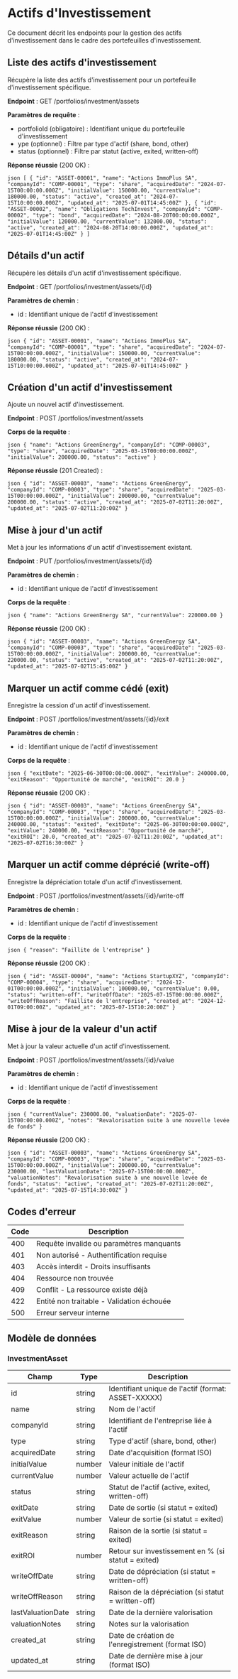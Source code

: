 ﻿# Actifs d'Investissement

Ce document décrit les endpoints pour la gestion des actifs d'investissement dans le cadre des portefeuilles d'investissement.

## Liste des actifs d'investissement

Récupère la liste des actifs d'investissement pour un portefeuille d'investissement spécifique.

**Endpoint** : GET /portfolios/investment/assets

**Paramètres de requête** :
- portfolioId (obligatoire) : Identifiant unique du portefeuille d'investissement
- 	ype (optionnel) : Filtre par type d'actif (share, bond, other)
- status (optionnel) : Filtre par statut (active, exited, written-off)

**Réponse réussie** (200 OK) :

`json
[
  {
    "id": "ASSET-00001",
    "name": "Actions ImmoPlus SA",
    "companyId": "COMP-00001",
    "type": "share",
    "acquiredDate": "2024-07-15T00:00:00.000Z",
    "initialValue": 150000.00,
    "currentValue": 180000.00,
    "status": "active",
    "created_at": "2024-07-15T10:00:00.000Z",
    "updated_at": "2025-07-01T14:45:00Z"
  },
  {
    "id": "ASSET-00002",
    "name": "Obligations TechInvest",
    "companyId": "COMP-00002",
    "type": "bond",
    "acquiredDate": "2024-08-20T00:00:00.000Z",
    "initialValue": 120000.00,
    "currentValue": 132000.00,
    "status": "active",
    "created_at": "2024-08-20T14:00:00.000Z",
    "updated_at": "2025-07-01T14:45:00Z"
  }
]
`

## Détails d'un actif

Récupère les détails d'un actif d'investissement spécifique.

**Endpoint** : GET /portfolios/investment/assets/{id}

**Paramètres de chemin** :
- id : Identifiant unique de l'actif d'investissement

**Réponse réussie** (200 OK) :

`json
{
  "id": "ASSET-00001",
  "name": "Actions ImmoPlus SA",
  "companyId": "COMP-00001",
  "type": "share",
  "acquiredDate": "2024-07-15T00:00:00.000Z",
  "initialValue": 150000.00,
  "currentValue": 180000.00,
  "status": "active",
  "created_at": "2024-07-15T10:00:00.000Z",
  "updated_at": "2025-07-01T14:45:00Z"
}
`

## Création d'un actif d'investissement

Ajoute un nouvel actif d'investissement.

**Endpoint** : POST /portfolios/investment/assets

**Corps de la requête** :

`json
{
  "name": "Actions GreenEnergy",
  "companyId": "COMP-00003",
  "type": "share",
  "acquiredDate": "2025-03-15T00:00:00.000Z",
  "initialValue": 200000.00,
  "status": "active"
}
`

**Réponse réussie** (201 Created) :

`json
{
  "id": "ASSET-00003",
  "name": "Actions GreenEnergy",
  "companyId": "COMP-00003",
  "type": "share",
  "acquiredDate": "2025-03-15T00:00:00.000Z",
  "initialValue": 200000.00,
  "currentValue": 200000.00,
  "status": "active",
  "created_at": "2025-07-02T11:20:00Z",
  "updated_at": "2025-07-02T11:20:00Z"
}
`

## Mise à jour d'un actif

Met à jour les informations d'un actif d'investissement existant.

**Endpoint** : PUT /portfolios/investment/assets/{id}

**Paramètres de chemin** :
- id : Identifiant unique de l'actif d'investissement

**Corps de la requête** :

`json
{
  "name": "Actions GreenEnergy SA",
  "currentValue": 220000.00
}
`

**Réponse réussie** (200 OK) :

`json
{
  "id": "ASSET-00003",
  "name": "Actions GreenEnergy SA",
  "companyId": "COMP-00003",
  "type": "share",
  "acquiredDate": "2025-03-15T00:00:00.000Z",
  "initialValue": 200000.00,
  "currentValue": 220000.00,
  "status": "active",
  "created_at": "2025-07-02T11:20:00Z",
  "updated_at": "2025-07-02T15:45:00Z"
}
`

## Marquer un actif comme cédé (exit)

Enregistre la cession d'un actif d'investissement.

**Endpoint** : POST /portfolios/investment/assets/{id}/exit

**Paramètres de chemin** :
- id : Identifiant unique de l'actif d'investissement

**Corps de la requête** :

`json
{
  "exitDate": "2025-06-30T00:00:00.000Z",
  "exitValue": 240000.00,
  "exitReason": "Opportunité de marché",
  "exitROI": 20.0
}
`

**Réponse réussie** (200 OK) :

`json
{
  "id": "ASSET-00003",
  "name": "Actions GreenEnergy SA",
  "companyId": "COMP-00003",
  "type": "share",
  "acquiredDate": "2025-03-15T00:00:00.000Z",
  "initialValue": 200000.00,
  "currentValue": 240000.00,
  "status": "exited",
  "exitDate": "2025-06-30T00:00:00.000Z",
  "exitValue": 240000.00,
  "exitReason": "Opportunité de marché",
  "exitROI": 20.0,
  "created_at": "2025-07-02T11:20:00Z",
  "updated_at": "2025-07-02T16:30:00Z"
}
`

## Marquer un actif comme déprécié (write-off)

Enregistre la dépréciation totale d'un actif d'investissement.

**Endpoint** : POST /portfolios/investment/assets/{id}/write-off

**Paramètres de chemin** :
- id : Identifiant unique de l'actif d'investissement

**Corps de la requête** :

`json
{
  "reason": "Faillite de l'entreprise"
}
`

**Réponse réussie** (200 OK) :

`json
{
  "id": "ASSET-00004",
  "name": "Actions StartupXYZ",
  "companyId": "COMP-00004",
  "type": "share",
  "acquiredDate": "2024-12-01T00:00:00.000Z",
  "initialValue": 100000.00,
  "currentValue": 0.00,
  "status": "written-off",
  "writeOffDate": "2025-07-15T00:00:00.000Z",
  "writeOffReason": "Faillite de l'entreprise",
  "created_at": "2024-12-01T09:00:00Z",
  "updated_at": "2025-07-15T10:20:00Z"
}
`

## Mise à jour de la valeur d'un actif

Met à jour la valeur actuelle d'un actif d'investissement.

**Endpoint** : POST /portfolios/investment/assets/{id}/value

**Paramètres de chemin** :
- id : Identifiant unique de l'actif d'investissement

**Corps de la requête** :

`json
{
  "currentValue": 230000.00,
  "valuationDate": "2025-07-15T00:00:00.000Z",
  "notes": "Revalorisation suite à une nouvelle levée de fonds"
}
`

**Réponse réussie** (200 OK) :

`json
{
  "id": "ASSET-00003",
  "name": "Actions GreenEnergy SA",
  "companyId": "COMP-00003",
  "type": "share",
  "acquiredDate": "2025-03-15T00:00:00.000Z",
  "initialValue": 200000.00,
  "currentValue": 230000.00,
  "lastValuationDate": "2025-07-15T00:00:00.000Z",
  "valuationNotes": "Revalorisation suite à une nouvelle levée de fonds",
  "status": "active",
  "created_at": "2025-07-02T11:20:00Z",
  "updated_at": "2025-07-15T14:30:00Z"
}
`

## Codes d'erreur

| Code | Description |
|------|-------------|
| 400  | Requête invalide ou paramètres manquants |
| 401  | Non autorisé - Authentification requise |
| 403  | Accès interdit - Droits insuffisants |
| 404  | Ressource non trouvée |
| 409  | Conflit - La ressource existe déjà |
| 422  | Entité non traitable - Validation échouée |
| 500  | Erreur serveur interne |

## Modèle de données

### InvestmentAsset

| Champ | Type | Description |
|-------|------|-------------|
| id | string | Identifiant unique de l'actif (format: ASSET-XXXXX) |
| name | string | Nom de l'actif |
| companyId | string | Identifiant de l'entreprise liée à l'actif |
| type | string | Type d'actif (share, bond, other) |
| acquiredDate | string | Date d'acquisition (format ISO) |
| initialValue | number | Valeur initiale de l'actif |
| currentValue | number | Valeur actuelle de l'actif |
| status | string | Statut de l'actif (active, exited, written-off) |
| exitDate | string | Date de sortie (si statut = exited) |
| exitValue | number | Valeur de sortie (si statut = exited) |
| exitReason | string | Raison de la sortie (si statut = exited) |
| exitROI | number | Retour sur investissement en % (si statut = exited) |
| writeOffDate | string | Date de dépréciation (si statut = written-off) |
| writeOffReason | string | Raison de la dépréciation (si statut = written-off) |
| lastValuationDate | string | Date de la dernière valorisation |
| valuationNotes | string | Notes sur la valorisation |
| created_at | string | Date de création de l'enregistrement (format ISO) |
| updated_at | string | Date de dernière mise à jour (format ISO) |
